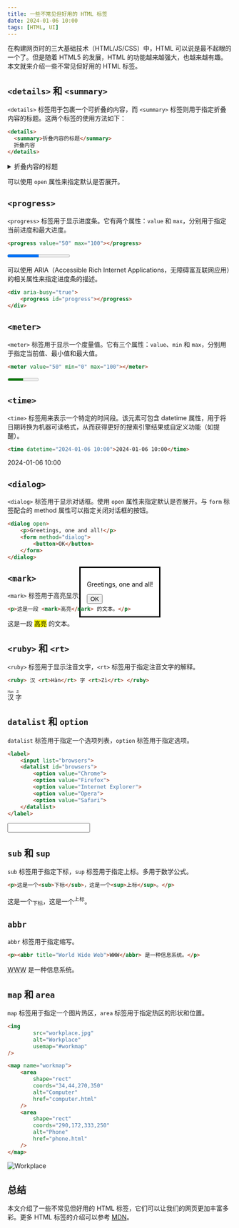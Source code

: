 ```yaml
---
title: 一些不常见但好用的 HTML 标签
date: 2024-01-06 10:00
tags: [HTML, UI]
---
```


在构建网页时的三大基础技术（HTML/JS/CSS）中，HTML 可以说是最不起眼的一个了。但是随着 HTML5 的发展，HTML 的功能越来越强大，也越来越有趣。本文就来介绍一些不常见但好用的 HTML 标签。

## `<details>` 和 `<summary>`

`<details>` 标签用于包裹一个可折叠的内容，而 `<summary>` 标签则用于指定折叠内容的标题。这两个标签的使用方法如下：

```html
<details>
  <summary>折叠内容的标题</summary>
  折叠内容
</details>
```

<details>
  <summary>折叠内容的标题</summary>
  折叠内容
</details>

可以使用 `open` 属性来指定默认是否展开。

## `<progress>`

`<progress>` 标签用于显示进度条。它有两个属性：`value` 和 `max`，分别用于指定当前进度和最大进度。

```html
<progress value="50" max="100"></progress>
```

<progress value="50" max="100"></progress>

可以使用 ARIA（Accessible Rich Internet Applications，无障碍富互联网应用）的相关属性来指定进度条的描述。

```html
<div aria-busy="true">
    <progress id="progress"></progress>
</div>
```

## `<meter>`

`<meter>` 标签用于显示一个度量值。它有三个属性：`value`、`min` 和 `max`，分别用于指定当前值、最小值和最大值。

```html
<meter value="50" min="0" max="100"></meter>
```

<meter value="50" min="0" max="100"></meter>

## `<time>`

`<time>` 标签用来表示一个特定的时间段。该元素可包含 datetime 属性，用于将日期转换为机器可读格式，从而获得更好的搜索引擎结果或自定义功能（如提醒）。

```html
<time datetime="2024-01-06 10:00">2024-01-06 10:00</time>
```

<time datetime="2024-01-06 10:00">2024-01-06 10:00</time>

## `<dialog>`

`<dialog>` 标签用于显示对话框。使用 `open` 属性来指定默认是否展开。与 `form` 标签配合的 method 属性可以指定关闭对话框的按钮。

```html
<dialog open>
    <p>Greetings, one and all!</p>
    <form method="dialog">
        <button>OK</button>
    </form>
</dialog>
```

<dialog open>
  <p>Greetings, one and all!</p>
  <form method="dialog">
    <button>OK</button>
  </form>
</dialog>

## `<mark>`

`<mark>` 标签用于高亮显示文本。使用方法如下：

```html
<p>这是一段 <mark>高亮</mark> 的文本。</p>
```

<p>这是一段 <mark>高亮</mark> 的文本。</p>

## `<ruby>` 和 `<rt>`

`<ruby>` 标签用于显示注音文字，`<rt>` 标签用于指定注音文字的解释。

```html
<ruby> 汉 <rt>Hàn</rt> 字 <rt>Zì</rt> </ruby>
```

<ruby> 汉 <rt>Hàn</rt> 字 <rt>Zì</rt> </ruby>

##  `datalist` 和 `option`

`datalist` 标签用于指定一个选项列表，`option` 标签用于指定选项。

```html
<label>
    <input list="browsers">
    <datalist id="browsers">
        <option value="Chrome">
        <option value="Firefox">
        <option value="Internet Explorer">
        <option value="Opera">
        <option value="Safari">
    </datalist>
</label>
```

<label>
    <input list="browsers">
    <datalist id="browsers">
        <option value="Chrome">
        <option value="Firefox">
        <option value="Internet Explorer">
        <option value="Opera">
        <option value="Safari">
    </datalist>
</label>


## `sub` 和 `sup`

`sub` 标签用于指定下标，`sup` 标签用于指定上标。多用于数学公式。

```html
<p>这是一个<sub>下标</sub>，这是一个<sup>上标</sup>。</p>
```

<p>这是一个<sub>下标</sub>，这是一个<sup>上标</sup>。</p>

## `abbr`

`abbr` 标签用于指定缩写。

```html
<p><abbr title="World Wide Web">WWW</abbr> 是一种信息系统。</p>
```

<p><abbr title="World Wide Web">WWW</abbr> 是一种信息系统。</p>

## `map` 和 `area`

`map` 标签用于指定一个图片热区，`area` 标签用于指定热区的形状和位置。

```html
<img
        src="workplace.jpg"
        alt="Workplace"
        usemap="#workmap"
/>

<map name="workmap">
    <area
        shape="rect"
        coords="34,44,270,350"
        alt="Computer"
        href="computer.html"
    />
    <area
        shape="rect"
        coords="290,172,333,250"
        alt="Phone"
        href="phone.html"
    />
</map>

```

<img
src="workplace.jpg"
alt="Workplace"
usemap="#workmap"
/>

<map name="workmap">
    <area
        shape="rect"
        coords="34,44,270,350"
        alt="Computer"
        href="computer.html"
    />
    <area
        shape="rect"
        coords="290,172,333,250"
        alt="Phone"
        href="phone.html"
    />
</map>

## 总结

本文介绍了一些不常见但好用的 HTML 标签，它们可以让我们的网页更加丰富多彩。更多 HTML 标签的介绍可以参考 [MDN](https://developer.mozilla.org/zh-CN/docs/Web/HTML/Element)。




